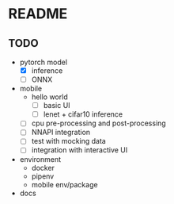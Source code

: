# README

## TODO

* pytorch model
  * [x] inference
  * [ ] ONNX
* mobile
  * hello world
    * [ ] basic UI
    * [ ] lenet + cifar10 inference
  * [ ] cpu pre-processing and post-processing
  * [ ] NNAPI integration
  * [ ] test with mocking data
  * [ ] integration with interactive UI
* environment
  * docker
  * pipenv
  * mobile env/package
* docs

